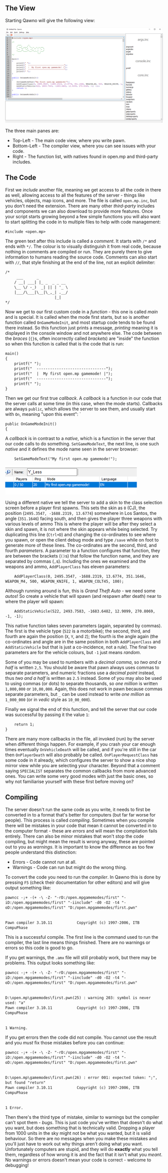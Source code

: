  The View
----------

Starting Qawno will give the following view:

![The initial view of Qawno once freshly opened.](documentation/initial-view.png)

The three main panes are:

* Top-Left - The main code view, where you write pawn.
* Bottom-Left - The compiler view, where you can see issues with your code.
* Right - The function list, with natives found in open.mp and third-party includes.

 The Code
----------

First we *include* another file, meaning we get access to all the code in there as well, allowing access to all the features of the server - things like vehicles, objects, map icons, and more.  The file is called `open.mp.inc`, but you don't need the extension.  There are many other *third-party* includes and components we can also download to provide more features.  Once your script starts growing beyond a few simple functions you will also want to start splitting the code in to multiple files to help with code management:

```pawn
#include <open.mp>
```

The green text after this include is called a *comment*.  It starts with `/*` and ends with `*/`.  The colour is to visually distinguish it from real code, because nothing in comments are compiled or run.  They are purely there to give information to humans reading the source code.  Comments can also start with `//`, that style finishing at the end of the line, not an explicit delimiter:

```pawn
/*
     ___      _
    / __| ___| |_ _  _ _ __
    \__ \/ -_)  _| || | '_ \
    |___/\___|\__|\_,_| .__/
                      |_|
*/
```

Now we get to our first custom code in a *function* - this one is called *main* and is special.  It is called when the mode first starts, but so is another function called `OnGameModeInit`, and most startup code tends to be found there instead.  So this function just prints a message, *printing* meaning it is displayed in the console window and not anywhere else.  The code between the *braces* (`{}`s, often incorrectly called *brackets*) are "inside" the function so when this function is called that is the code that is run:

```pawn
main()
{
	printf(" ");
	printf("  -------------------------------");
	printf("  |  My first open.mp gamemode! |");
	printf("  -------------------------------");
	printf(" ");
}
```

Then we get our first true *callback*.  A *callback* is a function in our code that the server calls at some time (in this case, when the mode starts).  Callbacks are always `public`, which allows the server to see them, and usually start with `On`, meaning "up*on* this event":
`
```pawn
public OnGameModeInit()
{
```

A *callback* is in contrast to a *native*, which is a function in the server that our code calls to do something.  `SetGameModeText`, the next line, is one such *native* and it defines the mode name seen in the server browser:

```pawn
	SetGameModeText("My first open.mp gamemode!");
```

![The custom mode name shown in the server browser.](documentation/mode-name.png)

Using a different native we tell the server to add a skin to the class selection screen before a player first spawns.  This sets the skin as `0` (CJ), the position (`2495.3547, -1688.2319, 13.6774`) somewhere in Los Santos, the angle (`351.1646`) facing south, and then gives the player three weapons with various levels of ammo  This is where the player will be after they select a skin and spawn, it is not where the skin appears while being selected.  Try duplicating this line (`Ctrl+D`) and changing the co-ordinates to see where you spawn, or open the client debug mode and type `/save` while on foot to generate more of these lines.  The co-ordinates are the second, third, and fourth *parameters*.  A parameter to a function configures that function, they are between the brackets (`()`s) that follow the function name, and they are separated by commas (`,`s).  Including the ones we examined and the weapons and ammo, `AddPlayerClass` has eleven parameters:

```pawn
	AddPlayerClass(0, 2495.3547, -1688.2319, 13.6774, 351.1646, WEAPON_M4, 500, WEAPON_KNIFE, 1, WEAPON_COLT45, 100);
```

Although running around is fun, this is *Grand Theft Auto* - we need some *autos*!  So create a vehicle that will spawn (and respawn after death) near to where the player will spawn:

```pawn
	AddStaticVehicle(522, 2493.7583, -1683.6482, 12.9099, 270.8069, -1, -1);
```

This native function takes seven parameters (again, separated by commas).  The first is the vehicle type (`522` is a motorbike); the second, third, and fourth are again the position (`X`, `Y`, and `Z`); the fourth is the angle again (the co-ordinates and angle are in the same position in both `AddPlayerClass` and `AddStaticVehicle` but that is just a co-incidence, not a rule).  The final two parameters are for the vehicle colours, but `-1` just means *random*.

Some of you may be used to numbers with a *decimal comma*, so *two and a half* is written `2,5`.  You should be aware that pawn always uses commas to separate parameters, and numeric fractions use a *decimal point* instead, thus *two and a half* is written as `2.5` instead.  Some of you may also be used to using commas (or dots) to separate thousands, so *one million* is written `1,000,000` or `10,00,000`.  Again, this does not work in pawn because commas separate parameters, but `_` can be used instead to write *one million* as `1_000_000` (or in *vedic* style as `10_00_000`).

Finally we signal the end of this function, and tell the server that our code was successful by passing it the value `1`:

```pawn
	return 1;
}
```

There are many more callbacks in the file, all invoked (run) by the server when different things happen.  For example, if you crash your car enough times eventually `OnVehicleDeath` will be called, and if you're still in the car then `OnPlayerDeath` will also probably be called.  `OnPlayerRequestClass` has some code in it already, which configures the server to show a nice shop mirror view while you are selecting your character.  Beyond that a comment saying `SPECIALIST` separates the common callbacks from more advanced ones.  You can write some very good modes with just the basic ones, so why not familiarise yourself with these first before moving on?

 Compiling
-----------

The server doesn't run the same code as you write, it needs to first be converted in to a format that's better for computers (but far far worse for people).  This process is called *compiling*.  Sometimes when you compile there will be mistakes in your code that mean it cannot be converted in to the computer format - these are *errors* and will mean the compilation fails entirely.  There can also be minor mistakes that won't stop the code compiling, but might mean the result is wrong anyway, these are pointed out to you as *warnings*.  It is important to know the difference as too few people understand this distinction:

* Errors - Code cannot run at all.
* Warnings - Code can run but might do the wrong thing.

To convert the code you need to run the *compiler*.  In Qawno this is done by pressing `F5` (check their documentation for other editors) and will give output something like:

```
pawncc -;+ -(+ -\ -Z- "-rD:/open.mpgamemodes/first" "-iD:/open.mpgamemodes/first" "-iinclude" -d0 -O2 -t4 "-oD:/open.mpgamemodes/first" "D:/open.mpgamemodes/first.pwn"


Pawn compiler 3.10.11	 	 	Copyright (c) 1997-2006, ITB CompuPhase
```

This is a successful compile.  The first line is the command used to run the compiler, the last line means things finished.  There are no warnings or errors so this code is good to go.

If you get warnings, the `.amx` file will still probably work, but there may be problems.  This output looks something like:

```
pawncc -;+ -(+ -\ -Z- "-rD:/open.mpgamemodes/first" "-iD:/open.mpgamemodes/first" "-iinclude" -d0 -O2 -t4 "-oD:/open.mpgamemodes/first" "D:/open.mpgamemodes/first.pwn"


D:\open.mp\gamemodes\first.pwn(25) : warning 203: symbol is never used: "a"
Pawn compiler 3.10.11	 	 	Copyright (c) 1997-2006, ITB CompuPhase


1 Warning.
```

If you get errors then the code did not compile.  You cannot use the result and you *must* fix those mistakes before you can continue:

```
pawncc -;+ -(+ -\ -Z- "-rD:/open.mpgamemodes/first" "-iD:/open.mpgamemodes/first" "-iinclude" -d0 -O2 -t4 "-oD:/open.mpgamemodes/first" "D:/open.mpgamemodes/first.pwn"


D:\open.mp\gamemodes\first.pwn(26) : error 001: expected token: ";", but found "return"
Pawn compiler 3.10.11	 	 	Copyright (c) 1997-2006, ITB CompuPhase


1 Error.
```

Then there's the third type of mistake, similar to warnings but the compiler can't spot them - *bugs*.  This is just code you've written that doesn't do what you want, but does something that is technically valid.  Dropping a player from 1000 units in the sky might not be what you wanted, but it is valid behaviour.  So there are no messages when you make these mistakes and you'll just have to work out why things aren't doing what you want.  Unfortunately computers are stupid, and they will do **exactly** what you tell them, regardless of how wrong it is and the fact that it isn't what you *meant*.  No warnings or errors doesn't mean your code is correct - welcome to debugging!

